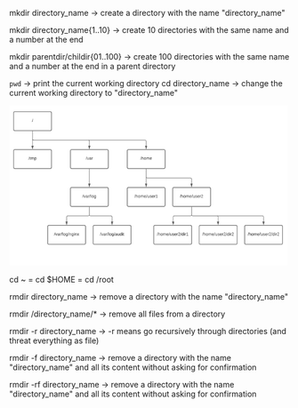 mkdir directory_name -> create a directory with the name "directory_name"

mkdir directory_name{1..10} -> create 10 directories with the same name and a number at the end

mkdir parentdir/childir{01..100} -> create 100 directories with the same name and a number at the end in a parent directory

`pwd` -> print the current working directory
cd directory_name -> change the current working directory to "directory_name"

![structure.png](img.png)

cd ~  = cd $HOME = cd /root

rmdir directory_name -> remove a directory with the name "directory_name"

rmdir /directory_name/* -> remove all files from a directory

rmdir -r directory_name -> -r means go recursively through directories (and threat everything as file)

rmdir -f directory_name -> remove a directory with the name "directory_name" and all its content without asking for confirmation

rmdir -rf directory_name -> remove a directory with the name "directory_name" and all its content without asking for confirmation
